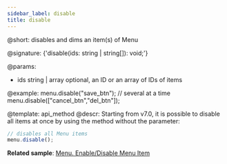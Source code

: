 ```yaml
---
sidebar_label: disable
title: disable
---          
```


@short: disables and dims an item(s) of Menu

@signature: {'disable(ids: string | string[]): void;'}

@params:
- ids 		string | array		optional, an ID or an array of IDs of items

@example:
menu.disable("save_btn");
// several at a time
menu.disable(["cancel_btn","del_btn"]);


@template: api_method
@descr:
Starting from v7.0, it is possible to disable all items at once by using the method without the parameter:

~~~js
// disables all Menu items
menu.disable();
~~~

**Related sample**: [Menu. Enable/Disable Menu Item](https://snippet.dhtmlx.com/zuoam7r7)






